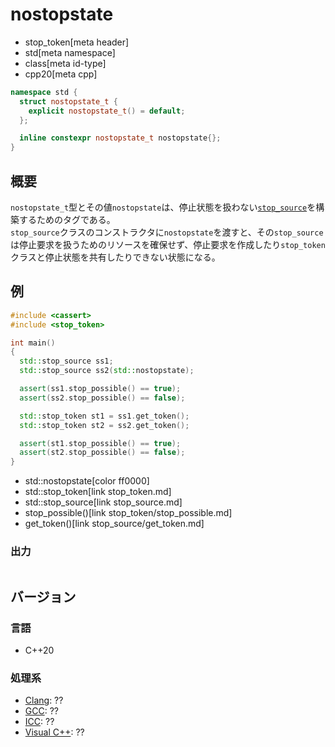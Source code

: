 # nostopstate
* stop_token[meta header]
* std[meta namespace]
* class[meta id-type]
* cpp20[meta cpp]

```cpp
namespace std {
  struct nostopstate_t {
    explicit nostopstate_t() = default;
  };

  inline constexpr nostopstate_t nostopstate{};
}
```

## 概要
`nostopstate_t`型とその値`nostopstate`は、停止状態を扱わない[`stop_source`](stop_source.md)を構築するためのタグである。  
`stop_source`クラスのコンストラクタに`nostopstate`を渡すと、その`stop_source`は停止要求を扱うためのリソースを確保せず、停止要求を作成したり`stop_token`クラスと停止状態を共有したりできない状態になる。


## 例
```cpp example
#include <cassert>
#include <stop_token>

int main()
{
  std::stop_source ss1;
  std::stop_source ss2(std::nostopstate);

  assert(ss1.stop_possible() == true);
  assert(ss2.stop_possible() == false);

  std::stop_token st1 = ss1.get_token();
  std::stop_token st2 = ss2.get_token();

  assert(st1.stop_possible() == true);
  assert(st2.stop_possible() == false);
}
```
* std::nostopstate[color ff0000]
* std::stop_token[link stop_token.md]
* std::stop_source[link stop_source.md]
* stop_possible()[link stop_token/stop_possible.md]
* get_token()[link stop_source/get_token.md]

### 出力
```
```

## バージョン
### 言語
- C++20


### 処理系
- [Clang](/implementation.md#clang): ??
- [GCC](/implementation.md#gcc): ??
- [ICC](/implementation.md#icc): ??
- [Visual C++](/implementation.md#visual_cpp): ??
